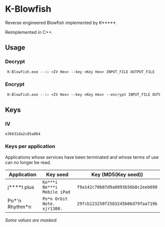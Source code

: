 # K-Blowfish

Reverse engineered Blowfish implemented by K\*\*\*\*\*.

Reimplemented in C++.

## Usage

### Decrypt

```cmd
 K-Blowfish.exe --iv <IV Hex> --key <Key Hex> INPUT_FILE OUTPUT_FILE
```

### Encrypt

```cmd
 K-Blowfish.exe --iv <IV Hex> --key <Key Hex> --encrypt INPUT_FILE OUTPUT_FILE
```

## Keys

### IV

`e36631da2c85a064`

### Keys per application

Applications whose services have been terminated and whose terms of use can no longer be read.

| Application     | Key seed                    | Key (MD5(Key seed))                |
| --------------- | --------------------------- | ---------------------------------- |
| j\*\*\*\*t plus | `Ko***i Be***i Mobile iPad` | `f9a142c70b07d9a8093b56b8c2eeb698` |
| Po*'n Rhythm*n  | `Po*n Orbit Note. xjr1300.` | `29fcb123250f2583245b06d79faa719b` |

_Some values are masked._
